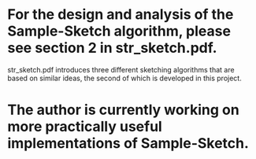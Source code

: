 # For the design and analysis of the Sample-Sketch algorithm, please see section 2 in str_sketch.pdf.

str_sketch.pdf introduces three different sketching algorithms that are based on similar ideas, the second of which
is developed in this project.

# The author is currently working on more practically useful implementations of Sample-Sketch.


